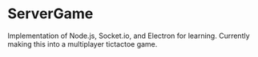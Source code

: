 # ServerGame
Implementation of Node.js, Socket.io, and Electron for learning.
Currently making this into a multiplayer tictactoe game.
